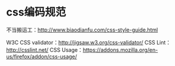 css编码规范
===========
 
不当搬运工：http://www.biaodianfu.com/css-style-guide.html

 
W3C CSS validator：http://jigsaw.w3.org/css-validator/
CSS Lint：http://csslint.net/
CSS Usage：https://addons.mozilla.org/en-us/firefox/addon/css-usage/
